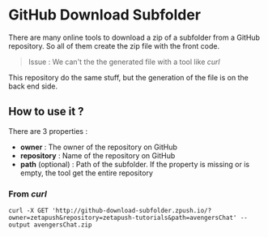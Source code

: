 # GitHub Download Subfolder

There are many online tools to download a zip of a subfolder from a GitHub repository.
So all of them create the zip file with the front code.

> Issue : We can't the the generated file with a tool like _curl_

This repository do the same stuff, but the generation of the file is on the back end side.

## How to use it ?

There are 3 properties :

- **owner** : The owner of the repository on GitHub
- **repository** : Name of the repository on GitHub
- **path** (optional) : Path of the subfolder. If the property is missing or is empty, the tool get the entire repository

### From _curl_

`curl -X GET 'http://github-download-subfolder.zpush.io/?owner=zetapush&repository=zetapush-tutorials&path=avengersChat' --output avengersChat.zip`
